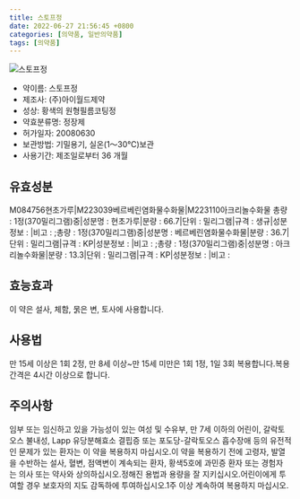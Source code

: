 ```yaml
---
title: 스토프정
date: 2022-06-27 21:56:45 +0800
categories: [의약품, 일반의약품]
tags: [의약품]
---
```

![스토프정](https://nedrug.mfds.go.kr/pbp/cmn/itemImageDownload/149814297148800058)

- 약이름: 스토프정
- 제조사: (주)아이월드제약
- 성상: 황색의 원형필름코팅정
- 약효분류명: 정장제
- 허가일자: 20080630
- 보관방법: 기밀용기, 실온(1～30℃)보관
- 사용기간: 제조일로부터 36 개월
## 유효성분
M084756현초가루|M223039베르베린염화물수화물|M223110아크리놀수화물
총량 : 1정(370밀리그램)중|성분명 : 현초가루|분량 : 66.7|단위 : 밀리그램|규격 : 생규|성분정보 : |비고 : ;총량 : 1정(370밀리그램)중|성분명 : 베르베린염화물수화물|분량 : 36.7|단위 : 밀리그램|규격 : KP|성분정보 : |비고 : ;총량 : 1정(370밀리그램)중|성분명 : 아크리놀수화물|분량 : 13.3|단위 : 밀리그램|규격 : KP|성분정보 : |비고 :
## 효능효과
이 약은 설사, 체함, 묽은 변, 토사에 사용합니다.
## 사용법
만 15세 이상은 1회 2정, 만 8세 이상~만 15세 미만은 1회 1정, 1일 3회 복용합니다.복용간격은 4시간 이상으로 합니다.
## 주의사항
임부 또는 임신하고 있을 가능성이 있는 여성 및 수유부, 만 7세 이하의 어린이, 갈락토오스 불내성, Lapp 유당분해효소 결핍증 또는 포도당-갈락토오스 흡수장애 등의 유전적인 문제가 있는 환자는 이 약을 복용하지 마십시오.이 약을 복용하기 전에 고령자, 발열을 수반하는 설사, 혈변, 점액변이 계속되는 환자, 황색5호에 과민증 환자 또는 경험자는 의사 또는 약사와 상의하십시오.정해진 용법과 용량을 잘 지키십시오.어린이에게 투여할 경우 보호자의 지도 감독하에 투여하십시오.1주 이상 계속하여 복용하지 마십시오.
